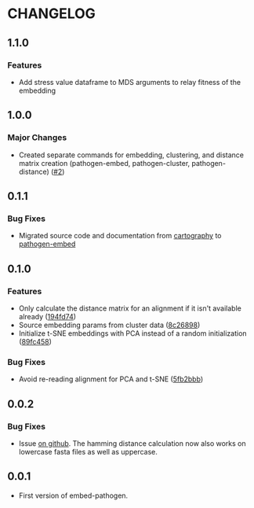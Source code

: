 # CHANGELOG

## 1.1.0

### Features
* Add stress value dataframe to MDS arguments to relay fitness of the embedding

## 1.0.0

### Major Changes

* Created separate commands for embedding, clustering, and distance matrix creation (pathogen-embed, pathogen-cluster, pathogen-distance) ([#2](https://github.com/blab/pathogen-embed/pull/2))

## 0.1.1

### Bug Fixes

* Migrated source code and documentation from [cartography](https://github.com/blab/cartography) to [pathogen-embed](https://github.com/blab/pathogen-embed)

## 0.1.0

### Features

* Only calculate the distance matrix for an alignment if it isn't available already ([194fd74](https://github.com/blab/cartography/commit/194fd746c458d51bb73c962728da6c242a2d00f0))
* Source embedding params from cluster data ([8c26898](https://github.com/blab/cartography/commit/8c268981fa20d59888a92c0f38eedf8b42065db8))
* Initialize t-SNE embeddings with PCA instead of a random initialization ([89fc458](https://github.com/blab/cartography/commit/89fc4583e9af3caab332405dbb3b1f9e10f06c29))

### Bug Fixes

* Avoid re-reading alignment for PCA and t-SNE ([5fb2bbb](https://github.com/blab/cartography/commit/5fb2bbb13d686660dae48d1744f42a69c18fea57))

## 0.0.2

### Bug Fixes

* Issue [on github](https://github.com/blab/cartography/issues/20). The hamming distance calculation
now also works on lowercase fasta files as well as uppercase.


## 0.0.1

* First version of embed-pathogen.
